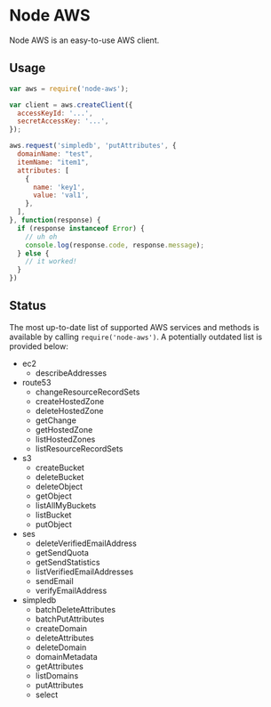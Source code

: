# Node AWS

Node AWS is an easy-to-use AWS client.

## Usage

```javascript
var aws = require('node-aws');

var client = aws.createClient({
  accessKeyId: '...',
  secretAccessKey: '...',
});

aws.request('simpledb', 'putAttributes', {
  domainName: "test",
  itemName: "item1",
  attributes: [
    {
      name: 'key1',
      value: 'val1',
    },
  ],
}, function(response) {
  if (response instanceof Error) {
    // uh oh
    console.log(response.code, response.message);
  } else {
    // it worked!
  }
})
```

## Status

The most up-to-date list of supported AWS services and methods is available by calling `require('node-aws')`. A potentially outdated list is provided below:

 * ec2
   * describeAddresses
 * route53
   * changeResourceRecordSets
   * createHostedZone
   * deleteHostedZone
   * getChange
   * getHostedZone
   * listHostedZones
   * listResourceRecordSets
 * s3
   * createBucket
   * deleteBucket
   * deleteObject
   * getObject
   * listAllMyBuckets
   * listBucket
   * putObject
 * ses
   * deleteVerifiedEmailAddress
   * getSendQuota
   * getSendStatistics
   * listVerifiedEmailAddresses
   * sendEmail
   * verifyEmailAddress
 * simpledb
   * batchDeleteAttributes
   * batchPutAttributes
   * createDomain
   * deleteAttributes
   * deleteDomain
   * domainMetadata
   * getAttributes
   * listDomains
   * putAttributes
   * select